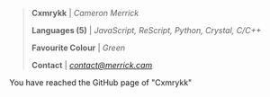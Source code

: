 > **Cxmrykk** | *Cameron Merrick*
> 
> **Languages (5)** | *JavaScript, ReScript, Python, Crystal, C/C++*
>
> **Favourite Colour** | *Green*
>
> **Contact** | *[contact@merrick.cam](mailto:contact@merrick.cam)*

You have reached the GitHub page of "Cxmrykk"
